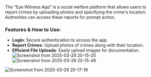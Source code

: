 
The "Eye Witness App" is a social welfare platform that allows users to report crimes by uploading photos and specifying the crime's location. Authorities can access these reports for prompt action.

### Features & How to Use:
- **Login**: Secure authentication to access the app.
- **Report Crimes**: Upload photos of crimes along with their location.
- **Efficient File Uploads**: Easily upload images for documentation.
![Screenshot from 2025-03-29 20-15-20](https://github.com/user-attachments/assets/06e0b170-f48b-4955-9f45-390a56808ae6)
![Screenshot from 2025-03-29 20-15-46](https://github.com/user-attachments/assets/ae10466f-92a6-4dc1-800a-482692f3edb0)

![Screenshot from 2025-03-29 20-17-19](https://github.com/user-attachments/assets/8e46e03e-1ba4-419f-93ff-b8acd148f6e3)
